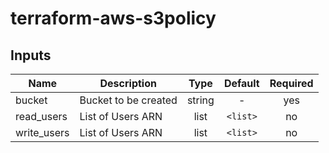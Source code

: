 # terraform-aws-s3policy

## Inputs

| Name | Description | Type | Default | Required |
|------|-------------|:----:|:-----:|:-----:|
| bucket | Bucket to be created | string | - | yes |
| read_users | List of Users ARN | list | `<list>` | no |
| write_users | List of Users ARN | list | `<list>` | no |

